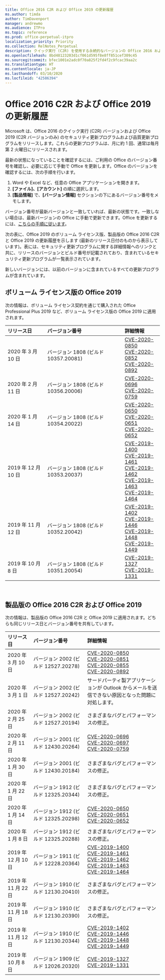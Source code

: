 ```yaml
---
title: Office 2016 C2R および Office 2019 の更新履歴
ms.author: timda
author: TimDavenport
manager: andrewmo
ms.audience: ITPro
ms.topic: reference
ms.prod: office-perpetual-itpro
localization_priority: Priority
ms.collection: RelNotes_Perpetual
description: クイック実行 (C2R) を使用する永続的なバージョンの Office 2016 および 2019 の更新履歴を IT 技術者に提供します
ms.openlocfilehash: 8bd48123203d1cf061d595f8e8ff851cef309c45
ms.sourcegitcommit: bfec1001e2adc0f70a825f2fd4f2c9fcac39aa2c
ms.translationtype: HT
ms.contentlocale: ja-JP
ms.lasthandoff: 03/10/2020
ms.locfileid: "42586394"
---
```

# <a name="update-history-for-office-2016-c2r-and-office-2019"></a>Office 2016 C2R および Office 2019 の更新履歴

Microsoft は、Office 2016 のクイック実行 (C2R) バージョンおよび Office 2019 (C2R バージョンのみ) のセキュリティ更新プログラムおよび品質更新プログラムをリリースします。これらの更新プログラムは、月に約 1 回、通常は毎月第 2 火曜日にリリースされます。

最新の状態になっていることを確認するには、ご利用の Office のバージョン番号を確認し、必要に応じて手動で Office を更新します。Office のバージョンを確認するには、次の手順を行います。

  1.    Word や Excel など、任意の Office アプリケーションを開きます。
  2.    **[ファイル]、[アカウント]** の順に選択します。
  3.    **[製品情報]** で、**[バージョン情報]** セクションの下にあるバージョン番号をメモします。

バージョン番号が最新バージョンと一致していれば、最新の状態です。一致しない場合は、最新バージョンの Office に手動で更新できます。Office を更新するには、[こちらの手順に従います](https://support.office.com/article/2ab296f3-7f03-43a2-8e50-46de917611c5)。


次の表に、Office 2019 のボリューム ライセンス版、製品版の Office 2016 C2R と Office 2019 の更新履歴を示します (最新のリリース日付のものから表示しています)。表には、セキュリティ更新プログラムに関する詳細情報へのリンクと共に、リリースのバージョンとビルド番号が記載されており、含まれているセキュリティ更新プログラムが一覧表示されています。

新しいバージョンには、以前のバージョンに含まれているすべての更新プログラムが含まれています。

## <a name="volume-licensed-versions-of-office-2019"></a>ボリューム ライセンス版の Office 2019
次の情報は、ボリューム ライセンス契約を通じて購入された Office Professional Plus 2019 など、ボリューム ライセンス版の Office 2019 に適用されます。

|**リリース日**|**バージョン番号**|**詳細情報**|
|:-----|:-----|:-----|
|2020 年 3 月 10 日   |バージョン 1808 (ビルド 10357.20081)  |[CVE-2020-0850](https://portal.msrc.microsoft.com/ja-JP/security-guidance/advisory/CVE-2020-0850) <br/> [CVE-2020-0852](https://portal.msrc.microsoft.com/ja-JP/security-guidance/advisory/CVE-2020-0852) <br/> [CVE-2020-0892](https://portal.msrc.microsoft.com/ja-JP/security-guidance/advisory/CVE-2020-0892) <br/>  |
|2020 年 2 月 11 日   |バージョン 1808 (ビルド 10356.20006)  |[CVE-2020-0696](https://portal.msrc.microsoft.com/ja-JP/security-guidance/advisory/CVE-2020-0696) <br/> [CVE-2020-0759](https://portal.msrc.microsoft.com/ja-JP/security-guidance/advisory/CVE-2020-0759) <br/>  |
|2020 年 1 月 14 日   |バージョン 1808 (ビルド10354.20022)  |[CVE-2020-0650](https://portal.msrc.microsoft.com/ja-JP/security-guidance/advisory/CVE-2020-0650) <br/> [CVE-2020-0651](https://portal.msrc.microsoft.com/ja-JP/security-guidance/advisory/CVE-2020-0651) <br/> [CVE-2020-0652](https://portal.msrc.microsoft.com/ja-JP/security-guidance/advisory/CVE-2020-0652) <br/>  |
|2019 年 12 月 10 日   |バージョン 1808 (ビルド 10353.20037)  |[CVE-2019-1400](https://portal.msrc.microsoft.com/ja-JP/security-guidance/advisory/CVE-2019-1400) <br/> [CVE-2019-1461](https://portal.msrc.microsoft.com/ja-JP/security-guidance/advisory/CVE-2019-1461) <br/> [CVE-2019-1462](https://portal.msrc.microsoft.com/ja-JP/security-guidance/advisory/CVE-2019-1462) <br/> [CVE-2019-1463](https://portal.msrc.microsoft.com/ja-JP/security-guidance/advisory/CVE-2019-1463) <br/> [CVE-2019-1464](https://portal.msrc.microsoft.com/ja-JP/security-guidance/advisory/CVE-2019-1464) <br/> |
|2019 年 11 月 12 日   |バージョン 1808 (ビルド 10352.20042)  |[CVE-2019-1402](https://portal.msrc.microsoft.com/ja-JP/security-guidance/advisory/CVE-2019-1402) <br/> [CVE-2019-1446](https://portal.msrc.microsoft.com/ja-JP/security-guidance/advisory/CVE-2019-1446) <br/> [CVE-2019-1448](https://portal.msrc.microsoft.com/ja-JP/security-guidance/advisory/CVE-2019-1448) <br/> [CVE-2019-1449](https://portal.msrc.microsoft.com/ja-JP/security-guidance/advisory/CVE-2019-1449) <br/>  |
|2019 年 10 月 8 日   |バージョン 1808 (ビルド 10351.20054)  |[CVE-2019-1327](https://portal.msrc.microsoft.com/ja-JP/security-guidance/advisory/CVE-2019-1327) <br/> [CVE-2019-1331](https://portal.msrc.microsoft.com/ja-JP/security-guidance/advisory/CVE-2019-1331) <br/> |








<br/>

## <a name="retail-versions-of-office-2016-c2r-and-office-2019"></a>製品版の Office 2016 C2R および Office 2019
次の情報は、製品版の Office 2016 C2R と Office 2019 に適用されます。どちらも同じリリース日とバージョン番号を共有しています。

|**リリース日**|**バージョン番号**|**詳細情報**|
|:-----|:-----|:-----|
|2020 年 3 月 10 日   |バージョン 2002 (ビルド 12527.20278)  |[CVE-2020-0850](https://portal.msrc.microsoft.com/ja-JP/security-guidance/advisory/CVE-2020-0850) <br/> [CVE-2020-0851](https://portal.msrc.microsoft.com/ja-JP/security-guidance/advisory/CVE-2020-0851) <br/> [CVE-2020-0855](https://portal.msrc.microsoft.com/ja-JP/security-guidance/advisory/CVE-2020-0855) <br/> [CVE-2020-0892](https://portal.msrc.microsoft.com/ja-JP/security-guidance/advisory/CVE-2020-0892) <br/>  |
|2020 年 3 月 1 日   |バージョン 2002 (ビルド 12527.20242)  |サードパーティ製アプリケーションが Outlook からメールを送信できない原因となった問題に対処します。 <br/>  |
|2020 年 2 月 25 日   |バージョン 2002 (ビルド 12527.20194)  |さまざまなバグとパフォーマンスの修正。 <br/>  |
|2020 年 2 月 11 日   |バージョン 2001 (ビルド 12430.20264)  |[CVE-2020-0696](https://portal.msrc.microsoft.com/ja-JP/security-guidance/advisory/CVE-2020-0696) <br/> [CVE-2020-0697](https://portal.msrc.microsoft.com/ja-JP/security-guidance/advisory/CVE-2020-0697) <br/> [CVE-2020-0759](https://portal.msrc.microsoft.com/ja-JP/security-guidance/advisory/CVE-2020-0759) <br/>  |
|2020 年 1 月 30 日   |バージョン 2001 (ビルド 12430.20184)  |さまざまなバグとパフォーマンスの修正。 <br/>  |
|2020 年 1 月 22 日   |バージョン 1912 (ビルド 12325.20344)  |さまざまなバグとパフォーマンスの修正。 <br/>  |
|2020 年 1 月 14 日   |バージョン 1912 (ビルド 12325.20298)  |[CVE-2020-0650](https://portal.msrc.microsoft.com/ja-JP/security-guidance/advisory/CVE-2020-0650) <br/> [CVE-2020-0651](https://portal.msrc.microsoft.com/ja-JP/security-guidance/advisory/CVE-2020-0651) <br/> [CVE-2020-0652](https://portal.msrc.microsoft.com/ja-JP/security-guidance/advisory/CVE-2020-0652) <br/>  |
|2020 年 1 月 8 日   |バージョン 1912 (ビルド 12325.20288)  |さまざまなバグとパフォーマンスの修正。 <br/>  |
|2019 年 12 月 10 日   |バージョン 1911 (ビルド 12228.20364)  |[CVE-2019-1400](https://portal.msrc.microsoft.com/ja-JP/security-guidance/advisory/CVE-2019-1400) <br/> [CVE-2019-1461](https://portal.msrc.microsoft.com/ja-JP/security-guidance/advisory/CVE-2019-1461) <br/> [CVE-2019-1462](https://portal.msrc.microsoft.com/ja-JP/security-guidance/advisory/CVE-2019-1462) <br/> [CVE-2019-1463](https://portal.msrc.microsoft.com/ja-JP/security-guidance/advisory/CVE-2019-1463) <br/> [CVE-2019-1464](https://portal.msrc.microsoft.com/ja-JP/security-guidance/advisory/CVE-2019-1464) <br/> |
|2019 年 11 月 22 日   |バージョン 1910 (ビルド 12130.20410)  |さまざまなバグとパフォーマンスの修正。<br/>  |
|2019 年 11 月 18 日   |バージョン 1910 (ビルド 12130.20390)  |さまざまなバグとパフォーマンスの修正。<br/>  |
|2019 年 11 月 12 日   |バージョン 1910 (ビルド 12130.20344)  |[CVE-2019-1402](https://portal.msrc.microsoft.com/ja-JP/security-guidance/advisory/CVE-2019-1402) <br/> [CVE-2019-1446](https://portal.msrc.microsoft.com/ja-JP/security-guidance/advisory/CVE-2019-1446) <br/> [CVE-2019-1448](https://portal.msrc.microsoft.com/ja-JP/security-guidance/advisory/CVE-2019-1448) <br/> [CVE-2019-1449](https://portal.msrc.microsoft.com/ja-JP/security-guidance/advisory/CVE-2019-1449) <br/>  |
|2019 年 10 月 8 日   |バージョン 1909 (ビルド 12026.20320)  |[CVE-2019-1327](https://portal.msrc.microsoft.com/ja-JP/security-guidance/advisory/CVE-2019-1327) <br/> [CVE-2019-1331](https://portal.msrc.microsoft.com/ja-JP/security-guidance/advisory/CVE-2019-1331) <br/> |







